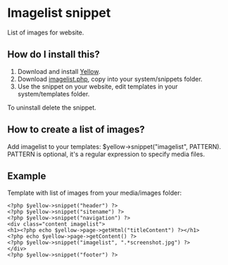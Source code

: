 Imagelist snippet
=================
List of images for website.

How do I install this?
----------------------
1. Download and install [Yellow](https://github.com/markseu/yellowcms/).  
2. Download [imagelist.php](imagelist.php?raw=true), copy into your system/snippets folder.  
3. Use the snippet on your website, edit templates in your system/templates folder.

To uninstall delete the snippet.

How to create a list of images?
-------------------------------
Add imagelist to your templates: $yellow->snippet("imagelist", PATTERN).  
PATTERN is optional, it's a regular expression to specify media files.

Example
-------
Template with list of images from your media/images folder:

    <?php $yellow->snippet("header") ?>
    <?php $yellow->snippet("sitename") ?>
    <?php $yellow->snippet("navigation") ?>
    <div class="content imagelist">
    <h1><?php echo $yellow->page->getHtml("titleContent") ?></h1>
    <?php echo $yellow->page->getContent() ?>
    <?php $yellow->snippet("imagelist", ".*screenshot.jpg") ?>
    </div>
    <?php $yellow->snippet("footer") ?>
